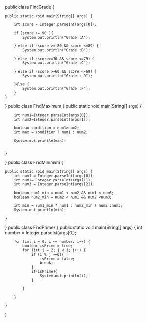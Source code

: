 public class FindGrade {

    public static void main(String[] args) {

        int score = Integer.parseInt(args[0]);

        if (score >= 90 ){
            System.out.println("Grade :A");

        } else if (score >= 80 && score <=89) {
            System.out.println("Grade :B");

        } else if (score>=70 && score <=79) {
            System.out.println("Grade :C");

        } else if (score >=60 && score <=69) {
            System.out.println("Grade : D");

        }else {
            System.out.println("Grade :F");
        }
    }
}
public class FindMaximum {
    public static void main(String[] args) {

        int num1=Integer.parseInt(args[0]);
        int num2=Integer.parseInt(args[1]);

        boolean condition = num1>num2;
        int max = condition ? num1 : num2;

        System.out.println(max);


    }
}
public class FindMinimum {

    public static void main(String[] args) {
        int num1 = Integer.parseInt(args[0]);
        int num2= Integer.parseInt(args[1]);
        int num3 = Integer.parseInt(args[2]);

        boolean num1_min = num1 < num2 && num1 < num3;
        boolean num2_min = num2 < num1 && num2 <num3;

        int min = num1_min ? num1 : num2_min ? num2 :num3;
        System.out.println(min);

    }
}
public class FindPrimes {
    public static void main(String[] args) {
        int number = Integer.parseInt(args[0]);

        for (int i = 0; i <= number; i++) {
            boolean isPrime = true;
            for (int j = 2; j < i; j++) {
                if (i % j ==0){
                    isPrime = false;
                    break;
                }
                if(isPrime){
                    System.out.println(i);
                }
                
            }

        }

    }
}
